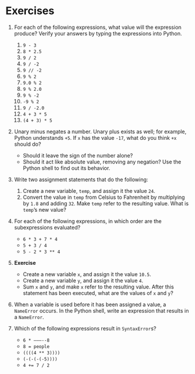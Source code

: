 # Exercises

1. For each of the following expressions, what value will the expression produce? Verify your answers by typing the expressions into Python.

   1. `9 - 3`
   2. `8 * 2.5`
   3. `9 / 2`
   4. `9 / -2`
   5. `9 // -2`
   6. `9 % 2`
   7. `9.0 % 2`
   8. `9 % 2.0`
   9. `9 % -2`
   10. `-9 % 2`
   11. `9 / -2.0`
   12. `4 + 3 * 5`
   13. `(4 + 3) * 5`

2. Unary minus negates a number. Unary plus exists as well; for example, Python understands `+5`.
   If `x` has the value `-17`, what do you think `+x` should do?

   - Should it leave the sign of the number alone?
   - Should it act like absolute value, removing any negation?
     Use the Python shell to find out its behavior.

3. Write two assignment statements that do the following:

   1. Create a new variable, `temp`, and assign it the value `24`.
   2. Convert the value in `temp` from Celsius to Fahrenheit by multiplying by `1.8` and adding `32`. Make `temp` refer to the resulting value.
      What is `temp`’s new value?

4. For each of the following expressions, in which order are the subexpressions evaluated?

   - `6 * 3 + 7 * 4`
   - `5 + 3 / 4`
   - `5 - 2 * 3 ** 4`

5. **Exercise**

   - Create a new variable `x`, and assign it the value `10.5`.
   - Create a new variable `y`, and assign it the value `4`.
   - Sum `x` and `y`, and make `x` refer to the resulting value.
     After this statement has been executed, what are the values of `x` and `y`?

6. When a variable is used before it has been assigned a value, a `NameError` occurs.
   In the Python shell, write an expression that results in a `NameError`.

7. Which of the following expressions result in `SyntaxError`s?
   - `6 * ———--8`
   - `8 = people`
   - `((((4 ** 3))))`
   - `(-(-(-(-5))))`
   - `4 += 7 / 2`
